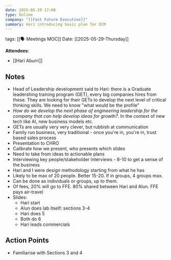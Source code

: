 ```yaml
---
date: 2025-05-29 17:08
type: Online
company: "[[Fast Future Executive]]"
summary: Hari introducing basic plan for DCM
---
```

tags: [[🗣️ Meetings MOC]]
Date: [[2025-05-29-Thursday]]

**Attendees**: 
- [[Hari Aburri]]
## Notes
- Head of Leadership development said to Hari: there is a Graduate leadershing training program (GET), every big companies hires from these. They are looking for their GETs to develop the next level of critical thinking skills. We need to know "what would be the profile" 
- *How do we develop the next phase of engineering leadership for the company that can help develop ideas for growth?*. In the context of new tech like AI, new business models etc.
- GETs are usually very very clever, but rubbish at communication
- Family run business, very traditional - once you're in, you're in, trust based sales process
- Presentation to CHRO
- Calibrate how we present, who presents which slides
- Need to take from ideas to actionable plans
- Interviewing key people/stakeholder interviews - 8-10 to get a sense of the business
- Hari and I were design methodology starting from what he has
- Likely to be max of 20 people. Better 15-20. If in groups, 4 groups max.
- Can be done as individuals or groups, up to them.
- Of fees, 20% will go to FFE. 80% shared between Hari and Alun. FFE pays air-travel
- Slides:
	- Hari start
	- Alun does lab itself: sections 3-4
	- Hari does 5
	- Both do 6
	- Hari leads commercials

## Action Points
- Familiarise with Sections 3 and 4

